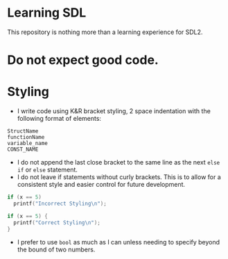 # Learning SDL
This repository is nothing more than a learning experience for SDL2.

# Do not expect good code.

# Styling
- I write code using K&R bracket styling, 2 space indentation with the following format of elements:
```
StructName
functionName
variable_name
CONST_NAME
```
- I do not append the last close bracket to the same line as the next `else if` or `else` statement.
- I do not leave if statements without curly brackets. This is to allow for a consistent style and easier control for future development.
```c
if (x == 5)
  printf("Incorrect Styling\n");

if (x == 5) {
  printf("Correct Styling\n");
}
```
- I prefer to use `bool` as much as I can unless needing to specify beyond the bound of two numbers.